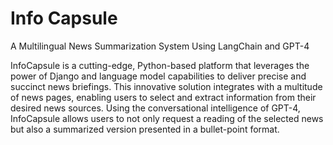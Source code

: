 # Info Capsule
A Multilingual News Summarization System Using LangChain and GPT-4

InfoCapsule is a cutting-edge, Python-based platform that leverages the power of Django and language model capabilities to deliver precise and succinct news briefings. This innovative solution integrates with a multitude of news pages, enabling users to select and extract information from their desired news sources. Using the conversational intelligence of GPT-4, InfoCapsule allows users to not only request a reading of the selected news but also a summarized version presented in a bullet-point format.

